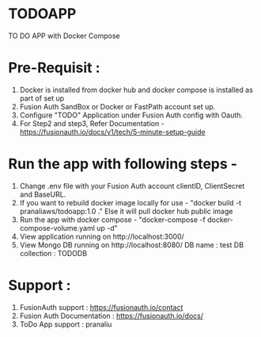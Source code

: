 # TODOAPP
TO DO APP with Docker Compose
# Pre-Requisit : 
1. Docker is installed from docker hub and docker compose is installed as part of set up
2. Fusion Auth SandBox or Docker or FastPath account set up.
3. Configure "TODO" Application under Fusion Auth config with Oauth. 
4. For Step2 and step3, Refer Documentation -  https://fusionauth.io/docs/v1/tech/5-minute-setup-guide 
# Run the app with following steps -
1. Change .env file with your Fusion Auth account clientID, ClientSecret and BaseURL.
2. If you want to rebuild docker image locally for use - 
    "docker build -t pranaliaws/todoapp:1.0 ." 
   Else it will pull docker hub public image
3. Run the app with docker compose -
 "docker-compose -f docker-compose-volume.yaml up -d"
4. View application running on http://localhost:3000/
5. View Mongo DB running on http://localhost:8080/
   DB name : test
   DB collection : TODODB

# Support :
1. FusionAuth support        : https://fusionauth.io/contact
2. Fusion Auth Documentation : https://fusionauth.io/docs/
3. ToDo App support          : pranaliu
